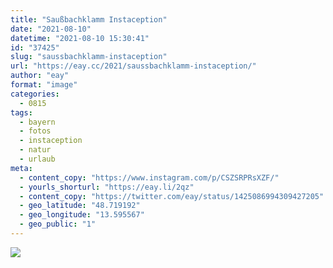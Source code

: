 ```yaml
---
title: "Saußbachklamm Instaception"
date: "2021-08-10"
datetime: "2021-08-10 15:30:41"
id: "37425"
slug: "saussbachklamm-instaception"
url: "https://eay.cc/2021/saussbachklamm-instaception/"
author: "eay"
format: "image"
categories:
  - 0815
tags:
  - bayern
  - fotos
  - instaception
  - natur
  - urlaub
meta:
  - content_copy: "https://www.instagram.com/p/CSZSRPRsXZF/"
  - yourls_shorturl: "https://eay.li/2qz"
  - content_copy: "https://twitter.com/eay/status/1425086994309427205"
  - geo_latitude: "48.719192"
  - geo_longitude: "13.595567"
  - geo_public: "1"
---
```


![](https://eay.cc/uploads/2021/saussbachklamm-instaception.jpg)
